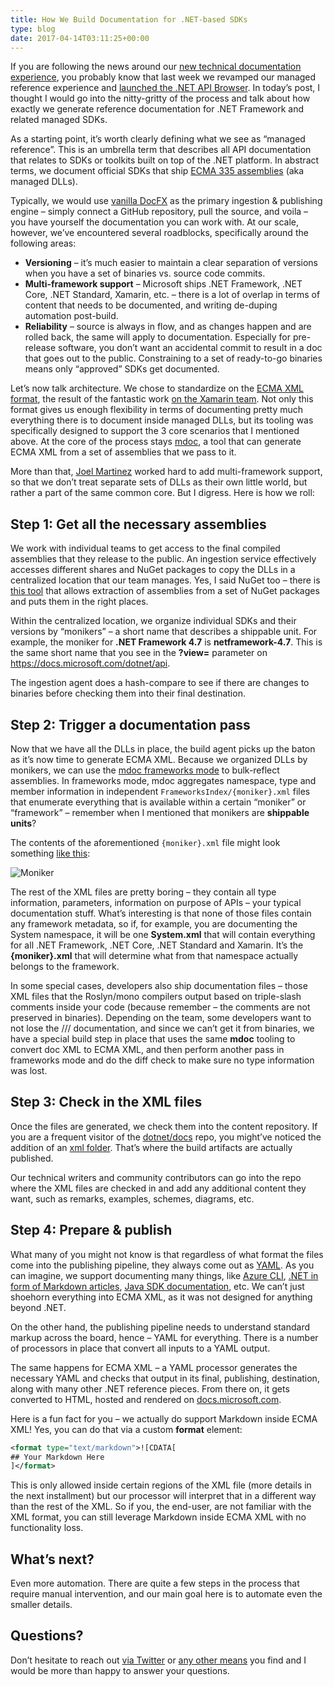 ```yaml
---
title: How We Build Documentation for .NET-based SDKs
type: blog
date: 2017-04-14T03:11:25+00:00
---
```

If you are following the news around our [new technical documentation experience][1], you probably know that last week we revamped our managed reference experience and [launched the .NET API Browser][2]. In today&#8217;s post, I thought I would go into the nitty-gritty of the process and talk about how exactly we generate reference documentation for .NET Framework and related managed SDKs.

As a starting point, it&#8217;s worth clearly defining what we see as &#8220;managed reference&#8221;. This is an umbrella term that describes all API documentation that relates to SDKs or toolkits built on top of the .NET platform. In abstract terms, we document official SDKs that ship [ECMA 335 assemblies][3] (aka managed DLLs).

Typically, we would use [vanilla DocFX][4] as the primary ingestion & publishing engine &#8211; simply connect a GitHub repository, pull the source, and voila &#8211; you have yourself the documentation you can work with. At our scale, however, we&#8217;ve encountered several roadblocks, specifically around the following areas:

  * **Versioning** &#8211; it&#8217;s much easier to maintain a clear separation of versions when you have a set of binaries vs. source code commits.
  * **Multi-framework support** &#8211; Microsoft ships .NET Framework, .NET Core, .NET Standard, Xamarin, etc. &#8211; there is a lot of overlap in terms of content that needs to be documented, and writing de-duping automation post-build.
  * **Reliability** &#8211; source is always in flow, and as changes happen and are rolled back, the same will apply to documentation. Especially for pre-release software, you don&#8217;t want an accidental commit to result in a doc that goes out to the public. Constraining to a set of ready-to-go binaries means only &#8220;approved&#8221; SDKs get documented.

Let&#8217;s now talk architecture. We chose to standardize on the [ECMA XML format][5], the result of the fantastic work [on the Xamarin team][6]. Not only this format gives us enough flexibility in terms of documenting pretty much everything there is to document inside managed DLLs, but its tooling was specifically designed to support the 3 core scenarios that I mentioned above. At the core of the process stays [mdoc][7], a tool that can generate ECMA XML from a set of assemblies that we pass to it.

More than that, [Joel Martinez][8] worked hard to add multi-framework support, so that we don&#8217;t treat separate sets of DLLs as their own little world, but rather a part of the same common core. But I digress. Here is how we roll:

## Step 1: Get all the necessary assemblies

We work with individual teams to get access to the final compiled assemblies that they release to the public. An ingestion service effectively accesses different shares and NuGet packages to copy the DLLs in a centralized location that our team manages. Yes, I said NuGet too &#8211; there is [this tool][9] that allows extraction of assemblies from a set of NuGet packages and puts them in the right places.

Within the centralized location, we organize individual SDKs and their versions by &#8220;monikers&#8221; &#8211; a short name that describes a shippable unit. For example, the moniker for **.NET Framework 4.7** is **netframework-4.7**. This is the same short name that you see in the **?view=** parameter on <https://docs.microsoft.com/dotnet/api>.

The ingestion agent does a hash-compare to see if there are changes to binaries before checking them into their final destination.

## Step 2: Trigger a documentation pass

Now that we have all the DLLs in place, the build agent picks up the baton as it&#8217;s now time to generate ECMA XML. Because we organized DLLs by monikers, we can use the [mdoc frameworks mode][10] to bulk-reflect assemblies. In frameworks mode, mdoc aggregates namespace, type and member information in independent `FrameworksIndex/{moniker}.xml` files that enumerate everything that is available within a certain &#8220;moniker&#8221; or &#8220;framework&#8221; &#8211; remember when I mentioned that monikers are **shippable units**?

The contents of the aforementioned `{moniker}.xml` file might look something [like this][11]:

![Moniker](/images/postmedia/how-we-build-documentation/moniker.png)

The rest of the XML files are pretty boring &#8211; they contain all type information, parameters, information on purpose of APIs &#8211; your typical documentation stuff. What&#8217;s interesting is that none of those files contain any framework metadata, so if, for example, you are documenting the System namespace, it will be one **System.xml** that will contain everything for all .NET Framework, .NET Core, .NET Standard and Xamarin. It&#8217;s the **{moniker}.xml** that will determine what from that namespace actually belongs to the framework.

In some special cases, developers also ship documentation files &#8211; those XML files that the Roslyn/mono compilers output based on triple-slash comments inside your code (because remember &#8211; the comments are not preserved in binaries). Depending on the team, some developers want to not lose the /// documentation, and since we can&#8217;t get it from binaries, we have a special build step in place that uses the same **mdoc** tooling to convert doc XML to ECMA XML, and then perform another pass in frameworks mode and do the diff check to make sure no type information was lost.

## Step 3: Check in the XML files

Once the files are generated, we check them into the content repository. If you are a frequent visitor of the [dotnet/docs][12] repo, you might&#8217;ve noticed the addition of an [xml folder][13]. That&#8217;s where the build artifacts are actually published.

Our technical writers and community contributors can go into the repo where the XML files are checked in and add any additional content they want, such as remarks, examples, schemes, diagrams, etc.

## Step 4: Prepare & publish

What many of you might not know is that regardless of what format the files come into the publishing pipeline, they always come out as [YAML][14]. As you can imagine, we support documenting many things, like [Azure CLI][15], [.NET in form of Markdown articles][16], [Java SDK documentation][17], etc. We can&#8217;t just shoehorn everything into ECMA XML, as it was not designed for anything beyond .NET.

On the other hand, the publishing pipeline needs to understand standard markup across the board, hence &#8211; YAML for everything. There is a number of processors in place that convert all inputs to a YAML output.

The same happens for ECMA XML &#8211; a YAML processor generates the necessary YAML and checks that output in its final, publishing, destination, along with many other .NET reference pieces. From there on, it gets converted to HTML, hosted and rendered on [docs.microsoft.com][1].

Here is a fun fact for you &#8211; we actually do support Markdown inside ECMA XML! Yes, you can do that via a custom **format** element:

```xml
<format type="text/markdown">![CDATA[
## Your Markdown Here
]</format>
```

This is only allowed inside certain regions of the XML file (more details in the next installment) but our processor will interpret that in a different way than the rest of the XML. So if you, the end-user, are not familiar with the XML format, you can still leverage Markdown inside ECMA XML with no functionality loss.

## What&#8217;s next?

Even more automation. There are quite a few steps in the process that require manual intervention, and our main goal here is to automate even the smaller details.

## Questions?

Don&#8217;t hesitate to reach out [via Twitter][18] or [any other means][19] you find and I would be more than happy to answer your questions.

 [1]: https://docs.microsoft.com
 [2]: https://docs.microsoft.com/en-us/teamblog/announcing-unified-dotnet-experience-on-docs
 [3]: https://www.ecma-international.org/publications/standards/Ecma-335.htm
 [4]: http://dotnet.github.io/docfx/
 [5]: http://docs.go-mono.com/?link=man%3amdoc(5)
 [6]: https://www.xamarin.com/
 [7]: https://github.com/mono/api-doc-tools
 [8]: https://twitter.com/JoelMartinez
 [9]: https://github.com/dend/nue
 [10]: https://github.com/mono/api-doc-tools/releases/tag/preview-5.0.0.5
 [11]: https://github.com/dotnet/docs/blob/master/xml/FrameworksIndex/netframework-4.7.xml
 [12]: https://github.com/dotnet/docs
 [13]: https://github.com/dotnet/docs/tree/master/xml
 [14]: https://en.wikipedia.org/wiki/YAML
 [15]: https://docs.microsoft.com/en-us/cli/azure/
 [16]: https://docs.microsoft.com/en-us/dotnet/articles/framework/development-guide
 [17]: https://docs.microsoft.com/en-us/java/api/com.microsoft.applicationinsights.extensibility.initializer
 [18]: https://twitter.com/DennisCode
 [19]: https://www.dennisdel.com/about/